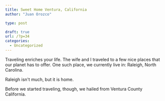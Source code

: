 ```yaml
---
title: Sweet Home Ventura, California
author: "Juan Orozco"

type: post

draft: true
url: /?p=34
categories:
  - Uncategorized
---
```


Traveling enriches your life. The wife and I traveled to a few nice places that our planet has to offer. One such place, we currently live in: Raleigh, North Carolina.

Raleigh isn't much, but it is home.

Before we started traveling, though, we hailed from Ventura County California.
